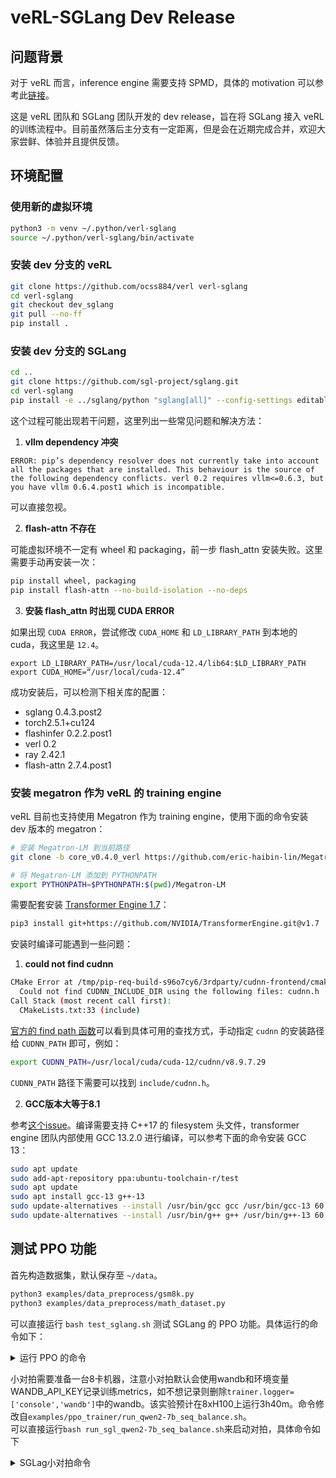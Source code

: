 # veRL-SGLang Dev Release

## 问题背景

对于 veRL 而言，inference engine 需要支持 SPMD，具体的 motivation 可以参考此[链接](https://github.com/vllm-project/vllm/issues/11400)。

这是  veRL 团队和 SGLang 团队开发的 dev release，旨在将 SGLang 接入 veRL 的训练流程中。目前虽然落后主分支有一定距离，但是会在近期完成合并，欢迎大家尝鲜、体验并且提供反馈。

## 环境配置

### 使用新的虚拟环境

```bash
python3 -m venv ~/.python/verl-sglang
source ~/.python/verl-sglang/bin/activate
```

### 安装 dev 分支的 veRL

```bash
git clone https://github.com/ocss884/verl verl-sglang
cd verl-sglang
git checkout dev_sglang
git pull --no-ff
pip install .
```

### 安装 dev 分支的 SGLang

```bash
cd ..
git clone https://github.com/sgl-project/sglang.git
cd verl-sglang
pip install -e ../sglang/python "sglang[all]" --config-settings editable_mode=strict --find-links https://flashinfer.ai/whl/cu124/torch2.5/flashinfer-python/" 
```

这个过程可能出现若干问题，这里列出一些常见问题和解决方法：

1. **vllm dependency 冲突**

`ERROR: pip’s dependency resolver does not currently take into account all the packages that are installed. This behaviour is the source of the following dependency conflicts. verl 0.2 requires vllm<=0.6.3, but you have vllm 0.6.4.post1 which is incompatible.`

可以直接忽视。

2. **flash-attn 不存在**

可能虚拟环境不一定有 wheel 和 packaging，前一步 flash_attn 安装失败。这里需要手动再安装一次：

```bash
pip install wheel, packaging
pip install flash-attn --no-build-isolation --no-deps
```

3. **安装 flash_attn 时出现 CUDA ERROR**

如果出现 `CUDA ERROR`，尝试修改 `CUDA_HOME` 和 `LD_LIBRARY_PATH` 到本地的 cuda，我这里是 `12.4`。

```
export LD_LIBRARY_PATH=/usr/local/cuda-12.4/lib64:$LD_LIBRARY_PATH
export CUDA_HOME=“/usr/local/cuda-12.4”
```

成功安装后，可以检测下相关库的配置：

- sglang 0.4.3.post2 
- torch2.5.1+cu124  
- flashinfer 0.2.2.post1
- verl 0.2 
- ray 2.42.1  
- flash-attn 2.7.4.post1  

### 安装 megatron 作为 veRL 的 training engine

veRL 目前也支持使用 Megatron 作为 training engine，使用下面的命令安装 dev 版本的 megatron：

```bash
# 安装 Megatron-LM 到当前路径
git clone -b core_v0.4.0_verl https://github.com/eric-haibin-lin/Megatron-LM

# 将 Megatron-LM 添加到 PYTHONPATH
export PYTHONPATH=$PYTHONPATH:$(pwd)/Megatron-LM
```

需要配套安装 [Transformer Engine 1.7](https://github.com/NVIDIA/TransformerEngine)：

```bash
pip3 install git+https://github.com/NVIDIA/TransformerEngine.git@v1.7
```

安装时编译可能遇到一些问题：

1. **could not find cudnn**

```bash
CMake Error at /tmp/pip-req-build-s96o7cy6/3rdparty/cudnn-frontend/cmake/cuDNN.cmake:3 (find_path):
  Could not find CUDNN_INCLUDE_DIR using the following files: cudnn.h
Call Stack (most recent call first):
  CMakeLists.txt:33 (include)
```

[官方的 find path 函数](https://github.com/NVIDIA/cudnn-frontend/blob/1b0b5eac540b7f8fd19b18f1e6b8427c95503348/cmake/cuDNN.cmake)可以看到具体可用的查找方式，手动指定 `cudnn` 的安装路径给 `CUDNN_PATH` 即可，例如：

```bash
export CUDNN_PATH=/usr/local/cuda/cuda-12/cudnn/v8.9.7.29
```

`CUDNN_PATH` 路径下需要可以找到 `include/cudnn.h`。

2. **GCC版本大等于8.1**

参考[这个issue](https://github.com/NVIDIA/TransformerEngine/issues/1270)。编译需要支持 C++17 的 filesystem 头文件，transformer engine 团队内部使用 GCC 13.2.0 进行编译，可以参考下面的命令安装 GCC 13：

```bash
sudo apt update
sudo add-apt-repository ppa:ubuntu-toolchain-r/test
sudo apt update
sudo apt install gcc-13 g++-13
sudo update-alternatives --install /usr/bin/gcc gcc /usr/bin/gcc-13 60
sudo update-alternatives --install /usr/bin/g++ g++ /usr/bin/g++-13 60
```

## 测试 PPO 功能

首先构造数据集，默认保存至 `~/data`。

```bash
python3 examples/data_preprocess/gsm8k.py
python3 examples/data_preprocess/math_dataset.py
```

可以直接运行 `bash test_sglang.sh` 测试 SGLang 的 PPO 功能。具体运行的命令如下：

<details>
<summary>运行 PPO 的命令</summary>

```bash
DATA_DIR=$HOME/data/gsm8k
python3 -m verl.trainer.main_ppo \
    actor_rollout_ref.rollout.name=sglang \
    data.train_files=$DATA_DIR/train.parquet \
    data.val_files=$DATA_DIR/test.parquet \
    data.train_batch_size=64 \
    data.val_batch_size=1312 \
    data.max_prompt_length=512 \
    data.max_response_length=1 \
    actor_rollout_ref.model.path=Qwen/Qwen2-7B-Instruct \
    actor_rollout_ref.actor.optim.lr=1e-6 \
    actor_rollout_ref.model.use_remove_padding=True \
    actor_rollout_ref.actor.ppo_mini_batch_size=64 \
    actor_rollout_ref.actor.ppo_micro_batch_size_per_gpu=16 \
    actor_rollout_ref.model.enable_gradient_checkpointing=True \
    actor_rollout_ref.actor.fsdp_config.param_offload=True \
    actor_rollout_ref.actor.fsdp_config.optimizer_offload=True \
    actor_rollout_ref.rollout.log_prob_micro_batch_size_per_gpu=16 \
    actor_rollout_ref.rollout.tensor_model_parallel_size=2 \
    actor_rollout_ref.rollout.gpu_memory_utilization=0.4 \
    actor_rollout_ref.ref.log_prob_micro_batch_size=16 \
    actor_rollout_ref.ref.fsdp_config.param_offload=True \
    critic.optim.lr=1e-5 \
    critic.model.use_remove_padding=True \
    critic.model.path=Qwen/Qwen2-7B-Instruct \
    critic.model.enable_gradient_checkpointing=True \
    critic.ppo_micro_batch_size=16 \
    critic.model.fsdp_config.param_offload=True \
    critic.model.fsdp_config.optimizer_offload=True \
    algorithm.kl_ctrl.kl_coef=0.001 \
    trainer.critic_warmup=0 \
    trainer.logger=['console'] \
    +trainer.val_before_train=False \
    trainer.default_hdfs_dir=null \
    trainer.n_gpus_per_node=4 \
    trainer.nnodes=1 \
    trainer.save_freq=-1 \
    trainer.test_freq=10 \
    trainer.total_epochs=2 2>&1 | tee verl_demo.log
```
</details>


小对拍需要准备一台8卡机器，注意小对拍默认会使用wandb和环境变量WANDB_API_KEY记录训练metrics，如不想记录则删除`trainer.logger=['console','wandb']`中的wandb。该实验预计在8xH100上运行3h40m。命令修改自`examples/ppo_trainer/run_qwen2-7b_seq_balance.sh`。  
可以直接运行`bash run_sgl_qwen2-7b_seq_balance.sh`来启动对拍，具体命令如下
<details>
<summary>SGLag小对拍命令</summary>
set -x
gsm8k_train_path=$HOME/data/gsm8k/train.parquet
gsm8k_test_path=$HOME/data/gsm8k/test.parquet
math_train_path=$HOME/data/math/train.parquet
math_test_path=$HOME/data/math/test.parquet
train_files="['$gsm8k_train_path', '$math_train_path']"
test_files="['$gsm8k_test_path', '$math_test_path']"
TIME=$(date +"%Y-%m-%d-%H-%M")

python3 -m verl.trainer.main_ppo \
    data.train_files="$train_files" \
    data.val_files="$test_files" \
    data.train_batch_size=2048 \
    data.max_prompt_length=4096 \
    data.max_response_length=4096 \
    actor_rollout_ref.model.path=Qwen/Qwen2-7B-Instruct \
    actor_rollout_ref.actor.optim.lr=1e-6 \
    actor_rollout_ref.model.use_remove_padding=True \
    actor_rollout_ref.model.enable_gradient_checkpointing=True \
    actor_rollout_ref.actor.ppo_mini_batch_size=512 \
    actor_rollout_ref.actor.use_dynamic_bsz=True \
    actor_rollout_ref.actor.ppo_max_token_len_per_gpu=24000 \
    actor_rollout_ref.actor.fsdp_config.param_offload=True \
    actor_rollout_ref.actor.fsdp_config.optimizer_offload=True \
    actor_rollout_ref.rollout.tensor_model_parallel_size=2 \
    actor_rollout_ref.rollout.name=sglang \
    actor_rollout_ref.rollout.gpu_memory_utilization=0.2 \
    actor_rollout_ref.rollout.log_prob_max_token_len_per_gpu=24000 \
    actor_rollout_ref.rollout.free_cache_engine=True \
    actor_rollout_ref.ref.fsdp_config.param_offload=True \
    actor_rollout_ref.ref.log_prob_max_token_len_per_gpu=24000 \
    critic.optim.lr=1e-5 \
    critic.model.use_remove_padding=True \
    critic.model.path=Qwen/Qwen2-7B-Instruct \
    critic.model.enable_gradient_checkpointing=True \
    critic.ppo_max_token_len_per_gpu=98304 \
    critic.model.fsdp_config.param_offload=True \
    critic.model.fsdp_config.optimizer_offload=True \
    algorithm.kl_ctrl.kl_coef=0.001 \
    trainer.critic_warmup=0 \
    trainer.logger=['console','wandb'] \
    trainer.project_name='verl_example_gsm8k' \
    trainer.experiment_name="qwen2-7b_sglang_0.4.3.post2_function_rm_bsz8k_p4k_r4k_seq_packing-${TIME}" \
    trainer.n_gpus_per_node=8 \
    +trainer.val_before_train=False \
    trainer.nnodes=1 \
    trainer.save_freq=-1 \
    trainer.test_freq=5 \
    trainer.total_epochs=15 $@
</details>
